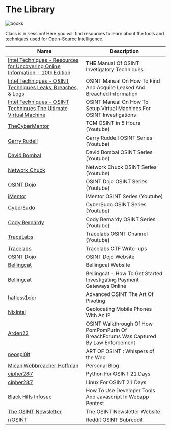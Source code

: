 # The Library
![books](https://github.com/user-attachments/assets/e255f18c-b366-4112-8756-b893a030d70c)

Class is in session! Here you will find resources to learn about the tools and techniques used for Open-Source Intelligence.

|Name|Description|
|----|-----------|
|[Intel Techniques - Resources for Uncovering Online Information - 10th Edition](https://inteltechniques.com/book1.html)|**THE** Manual Of OSINT Invetigatory Techniques
|[Intel Techniques - OSINT Techniques Leaks, Breaches, & Logs](https://inteltechniques.com/book1a.html)|OSINT Manual On How To Find And Acquire Leaked And Breached Information
|[Intel Techniques - OSINT Techniques The Ultimate Virtual Machine](https://inteltechniques.com/book1b.html)|OSINT Manual On How To Setup Virtual Machines For OSINT Investigations
|[TheCyberMentor](https://www.youtube.com/watch?v=qwA6MmbeGNo)|TCM OSINT in 5 Hours (Youtube)
|[Garry Rudell](https://www.youtube.com/watch?v=YkUnuouRhuE&list=PLGVRVoFJSLuV24yTzwB1iRLk0D_rULPt_)|Garry Ruddell OSINT Series (Youtube)
|[David Bombal](https://www.youtube.com/watch?v=ImWJgDQ-_ek&list=PLhfrWIlLOoKPT0y4R_mM4y-2QdfLpAWXl)|David Bombal OSINT Series (Youtube)
|[Network Chuck](https://www.youtube.com/playlist?list=PLIhvC56v63IJ9SYBtdDsNnORfTNFCXR8_)|Network Chuck OSINT Series (Youtube)
|[OSINT Dojo](https://www.youtube.com/@OSINTDojo)|OSINT Dojo OSINT Series (Youtube)
|[iMentor](https://www.youtube.com/watch?v=BAoNt7Ks28U&list=PL1nXkyUAgq7q5wtI4NHhwG6O5772qyzHt)|iMentor OSINT Series (Youtube)
|[CyberSudo](https://www.youtube.com/watch?v=-5l1gUqxZiI&list=PLUGt-eDfwuxBsycGRw6-fbTbcYPC2VQgn)|CyberSudo OSINT Series (Youtube)
|[Cody Bernardy](https://www.youtube.com/@0x4rk0)|Cody Bernardy OSINT Series (Youtube)
|[TraceLabs](https://www.youtube.com/@TraceLabsVideos)|Tracelabs OSINT Channel (Youtube)
|[Tracelabs](https://github.com/tracelabs/searchparty-ctf-writeups/blob/master/searchparty-ctf-writeups.md)|Tracelabs CTF Write-ups
|[OSINT Dojo](https://www.osintdojo.com/)|OSINT Dojo Website
|[Bellingcat](https://www.bellingcat.com)|Bellingcat Website
|[Bellingcat](https://www.bellingcat.com/resources/2024/03/26/how-to-get-started-investigating-payment-gateways-online/)|Bellingcat - How To Get Started Investigating Payment Gateways Online
|[hatless1der](https://hatless1der.com/advanced-osint-the-art-of-pivoting/)|Advanced OSINT The Art Of Pivoting
|[NixIntel](https://nixintel.info/osint/geolocating-mobile-phones-with-an-ip/)|Geolocating Mobile Phones With An IP
|[Arden22](https://arden22.substack.com/p/pompompurin-and-breachforums)|OSINT Walkthrough Of How PomPomPurin Of BreachForums Was Captured By Law Enforcement
|[neospl0it](https://neospl0it.github.io/posts/osint/)|ART OF OSINT : Whispers of the Web
|[Micah Webbreacher Hoffman](https://webbreacher.com/)|Personal Blog
|[cipher287](https://github.com/cipher387/python-for-OSINT-21-days/tree/main)|Python For OSINT 21 Days
|[cipher287](https://github.com/cipher387/linux-for-OSINT-21-day)|Linux For OSINT 21 Days
|[Black Hills Infosec](https://www.blackhillsinfosec.com/webcast-free-tools-how-to-use-developer-tools-and-javascript-in-webapp-pentests/)|How To Use Developer Tools And Javascript In Webapp Pentest
|[The OSINT Newsletter](https://osintnewsletter.com/)|The OSINT Newsletter Website
|[r/OSINT](https://www.reddit.com/r/OSINT/)|Reddit OSINT Subreddit
